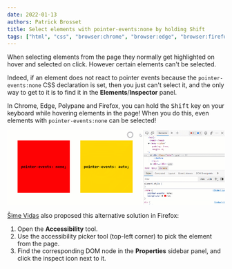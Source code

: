 ```yaml
---
date: 2022-01-13
authors: Patrick Brosset
title: Select elements with pointer-events:none by holding Shift
tags: ["html", "css", "browser:chrome", "browser:edge", "browser:firefox", "browser:polypane"]
---
```

When selecting elements from the page they normally get highlighted on hover and selected on click. However certain elements can't be selected.

Indeed, if an element does not react to pointer events because the `pointer-events:none` CSS declaration is set, then you just can't select it, and the only way to get to it is to find it in the **Elements**/**Inspector** panel.

In Chrome, Edge, Polypane and Firefox, you can hold the <kbd>Shift</kbd> key on your keyboard while hovering elements in the page! When you do this, even elements with `pointer-events:none` can be selected!

![Animation showing how a pointer-events:none element normally can't be selected, except when Shift is pressed.](/assets/img/select-pointer-events-none-elements.gif)

[Šime Vidas](https://twitter.com/simevidas/status/1464501900586463236) also proposed this alternative solution in Firefox:

1. Open the **Accessibility** tool.
1. Use the accessibility picker tool (top-left corner) to pick the element from the page.
1. Find the corresponding DOM node in the **Properties** sidebar panel, and click the inspect icon next to it.
